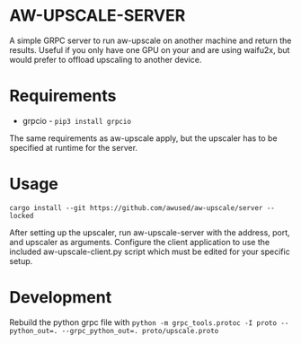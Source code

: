 # AW-UPSCALE-SERVER

A simple GRPC server to run aw-upscale on another machine and return the results. Useful if you only have one GPU on your and are using waifu2x, but would prefer to offload upscaling to another device.

# Requirements

* grpcio - `pip3 install grpcio`

The same requirements as aw-upscale apply, but the upscaler has to be specified at runtime for the server.

# Usage

`cargo install --git https://github.com/awused/aw-upscale/server --locked`

After setting up the upscaler, run aw-upscale-server with the address, port, and upscaler as arguments. Configure the client application to use the included aw-upscale-client.py script which must be edited for your specific setup.


# Development

Rebuild the python grpc file with `python -m grpc_tools.protoc -I proto --python_out=. --grpc_python_out=. proto/upscale.proto`

